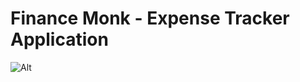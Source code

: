 # Finance Monk - Expense Tracker Application

![Alt](https://repobeats.axiom.co/api/embed/2b6b0f2e58a1bae36fc6a3ac99dc2bc91ad2ca16.svg "Repobeats analytics image")
